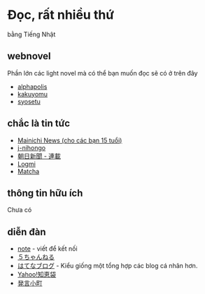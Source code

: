 # Đọc, rất nhiều thứ

bằng Tiếng Nhật

## webnovel
Phần lớn các light novel mà có thể bạn muốn đọc sẽ có ở trên đây 

- [alphapolis](https://www.alphapolis.co.jp/)
- [kakuyomu](https://kakuyomu.jp/)
- [syosetu](https://syosetu.com/)

## chắc là tin tức
-   [Mainichi News (cho các bạn 15 tuổi)](https://mainichi.jp/maisho15)
-   [j-nihongo](https://j-nihongo.com/advanced/)
-   [朝日新聞 - 連載](https://www.asahi.com/rensai/)
-   [Logmi](http://logmi.jp/)
-   [Matcha](https://matcha-jp.com/jp)


## thông tin hữu ích
Chưa có

## diễn đàn
- [note](https://note.com/) - viết để kết nối
- [５ちゃんねる](https://5ch.net/)
- [はてなブログ](https://hatena.blog/) - Kiểu giống một tổng hợp các blog cá nhân hơn.
- [Yahoo!知恵袋](https://chiebukuro.yahoo.co.jp/)
- [発言小町](https://komachi.yomiuri.co.jp/)
